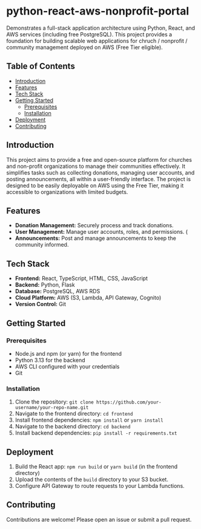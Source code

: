 # python-react-aws-nonprofit-portal

Demonstrates a full-stack application architecture using Python, React, and AWS services (including free PostgreSQL).  This project provides a foundation for building scalable web applications for chruch / nonprofit / community management deployed on AWS (Free Tier eligible).

## Table of Contents

- [Introduction](#introduction)
- [Features](#features)
- [Tech Stack](#tech-stack)
- [Getting Started](#getting-started)
    - [Prerequisites](#prerequisites)
    - [Installation](#installation)
- [Deployment](#deployment)
- [Contributing](#contributing)

## Introduction

This project aims to provide a free and open-source platform for churches and non-profit organizations to manage their communities effectively. It simplifies tasks such as collecting donations, managing user accounts, and posting announcements, all within a user-friendly interface. The project is designed to be easily deployable on AWS using the Free Tier, making it accessible to organizations with limited budgets.

## Features

*   **Donation Management:** Securely process and track donations.
*   **User Management:** Manage user accounts, roles, and permissions. (
*   **Announcements:**  Post and manage announcements to keep the community informed. 

## Tech Stack

*   **Frontend:** React, TypeScript, HTML, CSS, JavaScript
*   **Backend:** Python, Flask
*   **Database:** PostgreSQL, AWS RDS
*   **Cloud Platform:** AWS (S3, Lambda, API Gateway, Cognito)
*   **Version Control:** Git

## Getting Started

### Prerequisites

*   Node.js and npm (or yarn) for the frontend
*   Python 3.13 for the backend
*   AWS CLI configured with your credentials
*   Git

### Installation

1.  Clone the repository: `git clone https://github.com/your-username/your-repo-name.git`
2.  Navigate to the frontend directory: `cd frontend`
3.  Install frontend dependencies: `npm install` or `yarn install`
4.  Navigate to the backend directory: `cd backend`
5.  Install backend dependencies: `pip install -r requirements.txt`

## Deployment

1.  Build the React app: `npm run build` or `yarn build` (in the frontend directory)
2.  Upload the contents of the `build` directory to your S3 bucket.
3.  Configure API Gateway to route requests to your Lambda functions.

## Contributing

Contributions are welcome! Please open an issue or submit a pull request.
